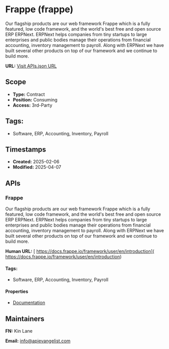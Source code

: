 # Frappe (frappe)
Our flagship products are our web framework Frappe which is a fully featured, low code framework, and the world's best free and open source ERP ERPNext. ERPNext helps companies from tiny startups to large enterprises and public bodies manage their operations from financial accounting, inventory management to payroll. Along with ERPNext we have built several other products on top of our framework and we continue to build more.



**URL:** [Visit APIs.json URL](https://raw.githubusercontent.com/api-evangelist/frappe/refs/heads/main/apis.yml)

## Scope

- **Type:** Contract 
- **Position:** Consuming 
- **Access:** 3rd-Party 

## Tags:

 - Software, ERP, Accounting, Inventory, Payroll

## Timestamps

- **Created:** 2025-02-06 
- **Modified:** 2025-04-07 

## APIs

### Frappe
Our flagship products are our web framework Frappe which is a fully featured, low code framework, and the world's best free and open source ERP ERPNext. ERPNext helps companies from tiny startups to large enterprises and public bodies manage their operations from financial accounting, inventory management to payroll. Along with ERPNext we have built several other products on top of our framework and we continue to build more.

**Human URL:** [ https://docs.frappe.io/framework/user/en/introduction]( https://docs.frappe.io/framework/user/en/introduction)


#### Tags:

 - Software, ERP, Accounting, Inventory, Payroll

#### Properties

- [Documentation]( https://docs.frappe.io/framework/user/en/introduction)

## Maintainers

**FN:** Kin Lane

**Email:** info@apievangelist.com

